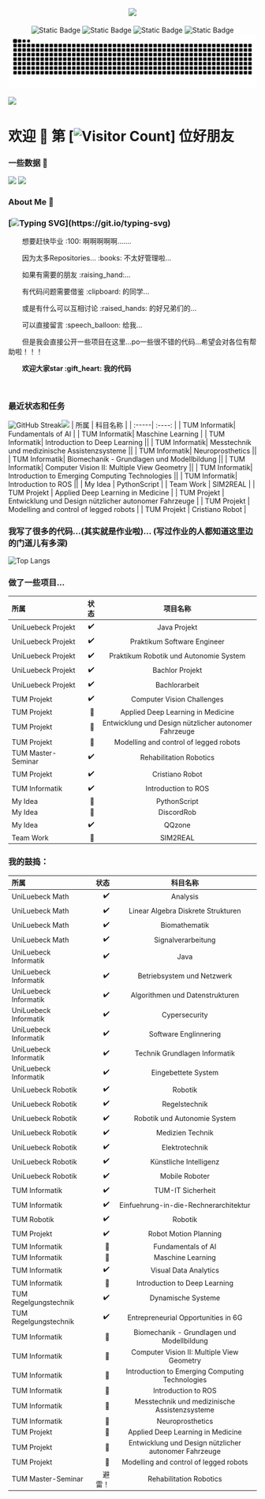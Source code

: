 <div align="center">

  <!-- knock code pictures 敲代码的图片 -->
  <picture>
    <source media="(prefers-color-scheme: dark)" srcset="https://cdn.jsdelivr.net/gh/sun0225SUN/sun0225SUN/assets/images/coding.gif" />
    <source media="(prefers-color-scheme: light)" srcset="https://cdn.jsdelivr.net/gh/sun0225SUN/sun0225SUN/assets/images/developer.svg" height="225px" />
    <img src="https://cdn.jsdelivr.net/gh/sun0225SUN/sun0225SUN/assets/images/coding.gif" />
  </picture>

  <!-- for beauty 留个空行好看点 -->
  <div>&nbsp;</div>


<!-- profile logo 个人资料徽标 -->
  <div>
   <img alt="Static Badge" src="https://img.shields.io/badge/Uni_luebeck-TU_Munich-Munich?logoColor=green">
   <img alt="Static Badge" src="https://img.shields.io/badge/Student-Informatiker-1?logoColor=green&labelColor=purple&color=yellow">
   <img alt="Static Badge" src="https://img.shields.io/badge/Mashine_Learning-Deep_Learning-3?logoColor=green&labelColor=orange&color=blue">
   <img alt="Static Badge" src="https://img.shields.io/badge/Robtics-AI-1?logoColor=green&labelColor=red&color=black">
  </div>

<!-- Snake Code Contribution Map 贪吃蛇代码贡献图 -->
<picture>
  <source media="(prefers-color-scheme: dark)" srcset="https://raw.githubusercontent.com/Euzil/Euzil/output/github-contribution-grid-snake-dark.svg">
  <source media="(prefers-color-scheme: light)" srcset="https://raw.githubusercontent.com/Euzil/Euzil/output/github-contribution-grid-snake.svg">
  <img alt="github contribution grid snake animation" src="https://raw.githubusercontent.com/Euzil/Euzil/output/github-contribution-grid-snake.svg">
</picture>

</div>

![](url)
# 欢迎 :wave: 第 [![Visitor Count](https://profile-counter.glitch.me/Euzil/count.svg)] 位好朋友  
### 一些数据 :floppy_disk: 
![](https://stats.justsong.cn/api/leetcode?username=Euzil&cn=true&theme=tokyonight)
![](https://stats.justsong.cn/api/bilibili/?id=515516716&cn=true&theme=blue-green)  
### About Me :runner:
### [![Typing SVG](https://readme-typing-svg.herokuapp.com?font=Fira+Code&size=30&duration=4000&pause=10&color=BC20F7&center=true&vCenter=true&width=435&lines=%E8%87%AA%E7%94%B1%E6%87%92%E6%95%A3...;%E4%B8%8D%E7%88%B1%E5%AD%A6%E4%B9%A0...;%E6%91%86%E7%83%82%E7%AC%AC%E4%B8%80%E5%90%8D...;%E5%B9%B2%E9%A5%AD%E5%B0%8F%E8%83%BD%E6%89%8B...;%E5%B9%B2%E5%95%A5%E5%95%A5%E4%B8%8D%E8%A1%8C...)](https://git.io/typing-svg)  
<p>&emsp;&emsp;想要赶快毕业 :100: 啊啊啊啊啊.......</p>
<p>&emsp;&emsp;因为太多Repositories... :books: 不太好管理啦...</p>
<p>&emsp;&emsp;如果有需要的朋友 :raising_hand:...</p>  
<p>&emsp;&emsp;有代码问题需要借鉴 :clipboard: 的同学...</p>  
<p>&emsp;&emsp;或是有什么可以互相讨论 :raised_hands: 的好兄弟们的... </p>   
<p>&emsp;&emsp;可以直接留言 :speech_balloon: 给我...</p>
<p>&emsp;&emsp;但是我会直接公开一些项目在这里...po一些很不错的代码...希望会对各位有帮助啦！！！</p>
<p>&emsp;&emsp;<strong>欢迎大家star :gift_heart: 我的代码</strong></p>


  <!-- for beauty 留个空行好看点 -->
  <div>&nbsp;</div>

</td></tr>

<tr><td>
  
### 最近状态和任务
![GitHub Streak](https://streak-stats.demolab.com/?user=Euzil)![](https://github-readme-stats.vercel.app/api?username=Euzil&show_icons=true&theme=transparent)
| 所属 |  科目名称 |
| :-----|  :----: |
| TUM Informatik| Fundamentals of AI |
| TUM Informatik| Maschine Learning |
| TUM Informatik| Introduction to Deep Learning ||
| TUM Informatik| Messtechnik und medizinische Assistenzsysteme ||
| TUM Informatik| Neuroprosthetics ||
| TUM Informatik| Biomechanik - Grundlagen und Modellbildung ||
| TUM Informatik| Computer Vision II: Multiple View Geometry ||
| TUM Informatik| Introduction to Emerging Computing Technologies ||
| TUM Informatik| Introduction to ROS ||
| My Idea | PythonScript |
| Team Work | SIM2REAL |
| TUM Projekt | Applied Deep Learning in Medicine |
| TUM Projekt | Entwicklung und Design nützlicher autonomer Fahrzeuge |
| TUM Projekt | Modelling and control of legged robots |
| TUM Projekt | Cristiano Robot |
### 我写了很多的代码...(其实就是作业啦)... (写过作业的人都知道这里边的门道儿有多深)  
![Top Langs](https://github-readme-stats.vercel.app/api/top-langs/?username=Euzil&layout=compact&theme=tokyonight)  
### 做了一些项目...
| 所属 | 状态 | 项目名称 |
| :-----| ----: | :----: |
| UniLuebeck Projekt|:heavy_check_mark:| Java Projekt |
| UniLuebeck Projekt|:heavy_check_mark:| Praktikum Software Engineer |
| UniLuebeck Projekt|:heavy_check_mark:| Praktikum Robotik und Autonomie System |
| UniLuebeck Projekt|:heavy_check_mark:| Bachlor Projekt |
| UniLuebeck Projekt|:heavy_check_mark:| Bachlorarbeit |
| TUM Projekt|:heavy_check_mark:| Computer Vision Challenges|  
| TUM Projekt |:green_book: | Applied Deep Learning in Medicine |
| TUM Projekt |:green_book: | Entwicklung und Design nützlicher autonomer Fahrzeuge |
| TUM Projekt |:green_book: | Modelling and control of legged robots |
| TUM Master-Seminar | :heavy_check_mark: | Rehabilitation Robotics ||
| TUM Projekt |:heavy_check_mark: | Cristiano Robot |
| TUM Informatik|:heavy_check_mark: | Introduction to ROS ||
| My Idea |  :green_book: | PythonScript |
| My Idea |  :green_book: | DiscordRob |
| My Idea |  :heavy_check_mark: | QQzone |
| Team Work |  :green_book: | SIM2REAL |

### 我的鼓捣：
| 所属 | 状态 | 科目名称 |
| :-----| ----: | :----: |
| UniLuebeck Math |:heavy_check_mark:| Analysis |
| UniLuebeck Math |:heavy_check_mark:| Linear Algebra Diskrete Strukturen |
| UniLuebeck Math |:heavy_check_mark:| Biomathematik |
| UniLuebeck Math |:heavy_check_mark:| Signalverarbeitung |
| UniLuebeck Informatik|:heavy_check_mark:| Java |
| UniLuebeck Informatik|:heavy_check_mark:| Betriebsystem und Netzwerk |
| UniLuebeck Informatik|:heavy_check_mark:| Algorithmen und Datenstrukturen |
| UniLuebeck Informatik|:heavy_check_mark:| Cypersecurity |
| UniLuebeck Informatik|:heavy_check_mark:| Software Englinnering |
| UniLuebeck Informatik|:heavy_check_mark:| Technik Grundlagen Informatik |
| UniLuebeck Informatik|:heavy_check_mark:| Eingebettete System |
| UniLuebeck Robotik|:heavy_check_mark:| Robotik |
| UniLuebeck Robotik|:heavy_check_mark:| Regelstechnik |
| UniLuebeck Robotik|:heavy_check_mark:| Robotik und Autonomie System |
| UniLuebeck Robotik|:heavy_check_mark:| Medizien Technik |
| UniLuebeck Robotik|:heavy_check_mark:| Elektrotechnik |
| UniLuebeck Robotik|:heavy_check_mark:| Künstliche Intelligenz |
| UniLuebeck Robotik|:heavy_check_mark:| Mobile Roboter |
| TUM Informatik| :heavy_check_mark: | TUM-IT Sicherheit |
| TUM Informatik| :heavy_check_mark: | Einfuehrung-in-die-Rechnerarchitektur |
| TUM Robotik| :heavy_check_mark: | Robotik |
| TUM Projekt | :heavy_check_mark:| Robot Motion Planning |
| TUM Informatik| :green_book: | Fundamentals of AI |
| TUM Informatik| :green_book: | Maschine Learning |
| TUM Informatik| :heavy_check_mark: | Visual Data Analytics |
| TUM Informatik| :green_book: | Introduction to Deep Learning |
| TUM Regelgungstechnik| :heavy_check_mark: | Dynamische Systeme |
| TUM Regelgungstechnik| :heavy_check_mark: | Entrepreneurial Opportunities in 6G |  
| TUM Informatik| :green_book: | Biomechanik - Grundlagen und Modellbildung ||
| TUM Informatik| :green_book: | Computer Vision II: Multiple View Geometry ||
| TUM Informatik| :green_book: | Introduction to Emerging Computing Technologies ||
| TUM Informatik| :green_book: | Introduction to ROS ||
| TUM Informatik| :green_book: | Messtechnik und medizinische Assistenzsysteme ||
| TUM Informatik| :green_book: | Neuroprosthetics ||
| TUM Projekt |:green_book: | Applied Deep Learning in Medicine |
| TUM Projekt |:green_book: | Entwicklung und Design nützlicher autonomer Fahrzeuge |
| TUM Projekt |:green_book: | Modelling and control of legged robots |
| TUM Master-Seminar | 避雷！ | Rehabilitation Robotics ||
